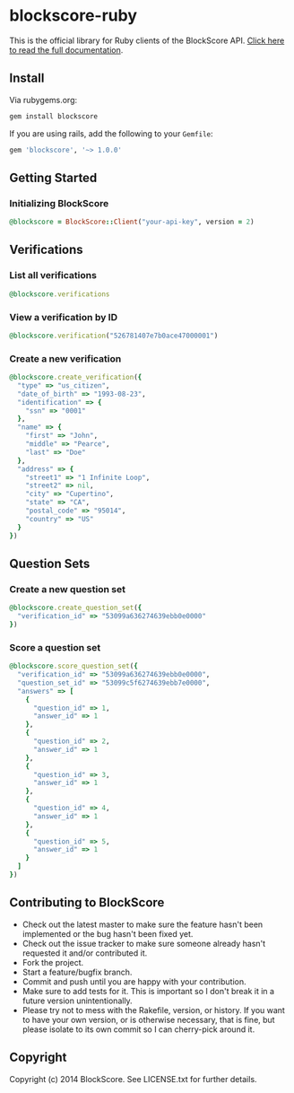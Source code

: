 # blockscore-ruby

This is the official library for Ruby clients of the BlockScore API. [Click here to read the full documentation](https://manage.blockscore.com/docs).

## Install

Via rubygems.org:

```ruby
gem install blockscore
```

If you are using rails, add the following to your `Gemfile`:

```ruby
gem 'blockscore', '~> 1.0.0'
```

## Getting Started

### Initializing BlockScore

```ruby
@blockscore = BlockScore::Client("your-api-key", version = 2)
```

## Verifications
    
### List all verifications

```ruby
@blockscore.verifications
```
    
### View a verification by ID

```ruby
@blockscore.verification("526781407e7b0ace47000001")
```

### Create a new verification

```ruby
@blockscore.create_verification({
  "type" => "us_citizen",
  "date_of_birth" => "1993-08-23",
  "identification" => {
    "ssn" => "0001"
  },
  "name" => {
    "first" => "John",
    "middle" => "Pearce",
    "last" => "Doe"
  },
  "address" => {
    "street1" => "1 Infinite Loop",
    "street2" => nil,
    "city" => "Cupertino",
    "state" => "CA",
    "postal_code" => "95014",
    "country" => "US"
  }
})
```

## Question Sets

### Create a new question set

```ruby
@blockscore.create_question_set({
  "verification_id" => "53099a636274639ebb0e0000"
})
```

### Score a question set

```ruby
@blockscore.score_question_set({
  "verification_id" => "53099a636274639ebb0e0000",
  "question_set_id" => "53099c5f6274639ebb7e0000",
  "answers" => [
    {
      "question_id" => 1,
      "answer_id" => 1
    },
    {
      "question_id" => 2,
      "answer_id" => 1
    },
    {
      "question_id" => 3,
      "answer_id" => 1
    },
    {
      "question_id" => 4,
      "answer_id" => 1
    },
    {
      "question_id" => 5,
      "answer_id" => 1
    }
  ]
})
```

## Contributing to BlockScore
 
* Check out the latest master to make sure the feature hasn't been implemented or the bug hasn't been fixed yet.
* Check out the issue tracker to make sure someone already hasn't requested it and/or contributed it.
* Fork the project.
* Start a feature/bugfix branch.
* Commit and push until you are happy with your contribution.
* Make sure to add tests for it. This is important so I don't break it in a future version unintentionally.
* Please try not to mess with the Rakefile, version, or history. If you want to have your own version, or is otherwise necessary, that is fine, but please isolate to its own commit so I can cherry-pick around it.

## Copyright

Copyright (c) 2014 BlockScore. See LICENSE.txt for
further details.


